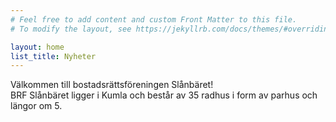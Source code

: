 ```yaml
---
# Feel free to add content and custom Front Matter to this file.
# To modify the layout, see https://jekyllrb.com/docs/themes/#overriding-theme-defaults

layout: home
list_title: Nyheter
---
```


Välkommen till bostadsrättsföreningen Slånbäret!<br/>
BRF Slånbäret ligger i Kumla och består av 35 radhus i form av parhus och längor om 5. 